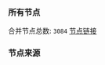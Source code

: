 ### 所有节点
合并节点总数: `3084`
[节点链接](https://raw.githubusercontent.com/rzhy1/11/master/sub/sub_merge_base64.txt)

### 节点来源